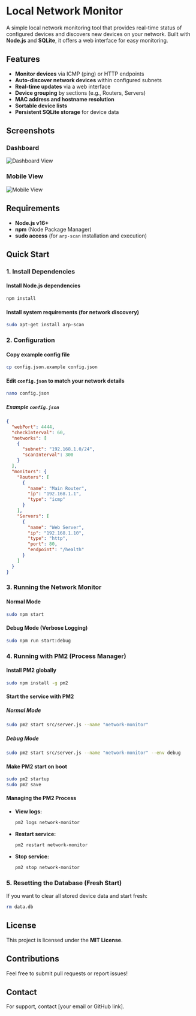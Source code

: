 # Local Network Monitor

A simple local network monitoring tool that provides real-time status of configured devices and discovers new devices on your network. Built with **Node.js** and **SQLite**, it offers a web interface for easy monitoring.

## Features

- **Monitor devices** via ICMP (ping) or HTTP endpoints
- **Auto-discover network devices** within configured subnets
- **Real-time updates** via a web interface
- **Device grouping** by sections (e.g., Routers, Servers)
- **MAC address and hostname resolution**
- **Sortable device lists**
- **Persistent SQLite storage** for device data

## Screenshots

### Dashboard
![Dashboard View](docs/images/desktop-screenshot.png)

### Mobile View
![Mobile View](docs/images/mobile-screenshot.png)

## Requirements

- **Node.js v16+**
- **npm** (Node Package Manager)
- **sudo access** (for `arp-scan` installation and execution)

## Quick Start

### 1. Install Dependencies

#### Install Node.js dependencies
```bash
npm install
```

#### Install system requirements (for network discovery)
```bash
sudo apt-get install arp-scan
```

### 2. Configuration

#### Copy example config file
```bash
cp config.json.example config.json
```

#### Edit `config.json` to match your network details
```bash
nano config.json
```

##### Example `config.json`
```json
{
  "webPort": 4444,
  "checkInterval": 60,
  "networks": [
    {
      "subnet": "192.168.1.0/24",
      "scanInterval": 300
    }
  ],
  "monitors": {
    "Routers": [
      {
        "name": "Main Router",
        "ip": "192.168.1.1",
        "type": "icmp"
      }
    ],
    "Servers": [
      {
        "name": "Web Server",
        "ip": "192.168.1.10",
        "type": "http",
        "port": 80,
        "endpoint": "/health"
      }
    ]
  }
}
```

### 3. Running the Network Monitor

#### Normal Mode
```bash
sudo npm start
```

#### Debug Mode (Verbose Logging)
```bash
sudo npm run start:debug
```

### 4. Running with PM2 (Process Manager)

#### Install PM2 globally
```bash
sudo npm install -g pm2
```

#### Start the service with PM2

##### Normal Mode
```bash
sudo pm2 start src/server.js --name "network-monitor"
```

##### Debug Mode
```bash
sudo pm2 start src/server.js --name "network-monitor" --env debug
```

#### Make PM2 start on boot
```bash
sudo pm2 startup
sudo pm2 save
```

#### Managing the PM2 Process

- **View logs:**
  ```bash
  pm2 logs network-monitor
  ```
- **Restart service:**
  ```bash
  pm2 restart network-monitor
  ```
- **Stop service:**
  ```bash
  pm2 stop network-monitor
  ```

### 5. Resetting the Database (Fresh Start)
If you want to clear all stored device data and start fresh:
```bash
rm data.db
```

## License
This project is licensed under the **MIT License**.

## Contributions
Feel free to submit pull requests or report issues!

## Contact
For support, contact [your email or GitHub link].

